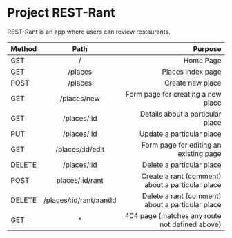 # Project REST-Rant

REST-Rant is an app where users can review restaurants.

| Method        | Path          | Purpose       |
| ------------- |:-------------:| -------------:|
| GET           | /             | Home Page     |
GET | /places | Places index page
POST | /places | Create new place
GET | /places/new | Form page for creating a new place
GET | /places/:id | Details about a particular place
PUT | /places/:id | Update a particular place
GET | /places/:id/edit | Form page for editing an existing page
DELETE | /places/:id | Delete a particular place
POST | places/:id/rant | Create a rant (comment) about a particular place
DELETE | /places/:id/rant/:rantId | Delete a rant (comment) about a particular place
GET | * | 404 page (matches any route not defined above)